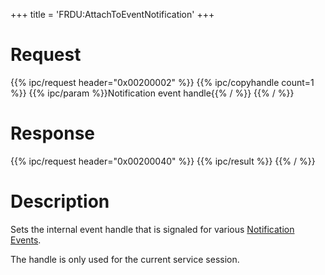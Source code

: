 +++
title = 'FRDU:AttachToEventNotification'
+++

# Request

{{% ipc/request header="0x00200002" %}}
{{% ipc/copyhandle count=1 %}}
{{% ipc/param %}}Notification event handle{{% / %}}
{{% / %}}

# Response

{{% ipc/request header="0x00200040" %}}
{{% ipc/result %}}
{{% / %}}

# Description

Sets the internal event handle that is signaled for various [Notification Events](Friend_Services#notification_events "wikilink").

The handle is only used for the current service session.
